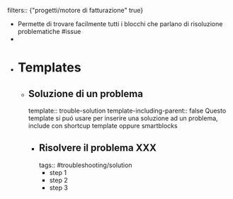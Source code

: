 filters:: {"progetti/motore di fatturazione" true}

- Permette di trovare facilmente tutti i blocchi che parlano di risoluzione problematiche #issue
-
- # Templates
	- ## Soluzione di un problema
	  template:: trouble-solution
	  template-including-parent:: false
	  Questo template si puó usare per inserire una soluzione ad un problema, include con shortcup template oppure smartblocks
		- ## Risolvere il problema XXX
		  tags:: #troubleshooting/solution
			- step 1
			- step 2
			- step 3
